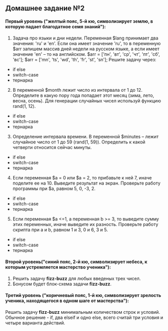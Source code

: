 ## Домашнее задание №2

#### Первый уровень ("желтый пояс, 5-й кю, символизирует землю, в которую падает благодатное семя знаний"):
1.	Задача про языки и дни недели.
Переменная $lang принимает два значения: 'ru' и 'en'. Если она имеет значение 'ru', то в переменную $arr запишем массив дней недели на русском языке, а если имеет значение 'en' – то на английском.
$arr = ['пн', 'вт', 'ср', 'чт', 'пт', 'сб', 'вс'];
$arr = ['mn', 'ts', 'wd', 'th', 'fr', 'st', 'sn'];
Решите задачу через:
* if else
* switch-case
* тернарка
2.	В переменной $month лежит число из интервала от 1 до 12. Определите в какую пору года попадает этот месяц (зима, лето, весна, осень). Для генерации случайных чисел используй функцию rand(1, 12).
* if else
* switch-case
* тернарка
3.	Определение интервала времени.
В переменной $minutes – лежит случайное число от 1 до 59 (rand(1,  59)). Определить к какой четверти относится сейчас минуты.
* if else
* switch-case
* тернарка
4.	Если переменная $a = 0 или $a = 2, то прибавьте к ней 7, иначе поделите ее на 10. Выведите результат на экран. Проверьте работу программы при $a, равном 5, 0, -3, 2. 
* if else
* switch-case
* тернарка
5.	Если переменная $a <=1, а переменная b >=  3, то выведите сумму этих переменных, иначе выведите их разность. Проверьте работу скрипта при a и b, равном 1 и 3, 0 и 6, 3 и 5.
* if else
* switch-case
* тернарка


#### Второй уровень("синий пояс, 2-й кю, символизирует небеса, к которым устремляется мастерство ученика"):
1. Решить задачу **fizz-buzz** для любых введеных трех чисел.
2. Бонусом будет блок-схема задачи **fizz-buzz**.

#### Третий уровень ("коричневый пояс, 1-й кю, символизирует зрелость ученика, находящегося в одном шаге от мастерства"):
Решить задачу **fizz-buzz** минимальным количеством строк и условий. Обычное решение - if, два elseif и одно else, всего считай три условия и четыре варианта действий.

